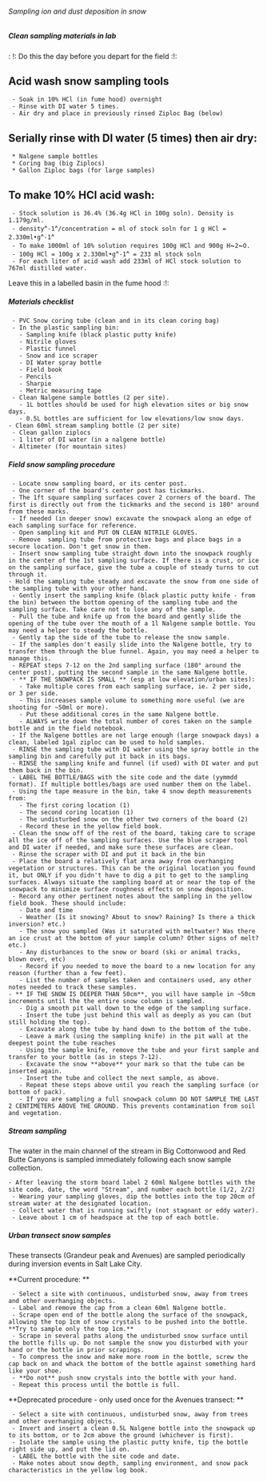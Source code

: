 ###### Sampling ion and dust deposition in snow

##### Clean sampling materials in lab

:   !: Do this the day before you depart for the field :!:

Acid wash snow sampling tools
-----------------------------

` - Soak in 10% HCl (in fume hood) overnight`\
` - Rinse with DI water 5 times.`\
` - Air dry and place in previously rinsed Ziploc Bag (below)`

Serially rinse with DI water (5 times) then air dry:
----------------------------------------------------

` * Nalgene sample bottles`\
` * Coring bag (big Ziplocs)`\
` * Gallon Ziploc bags (for large samples)`

To make 10% HCl acid wash:
--------------------------

` - Stock solution is 36.4% (36.4g HCl in 100g soln). Density is 1.179g/ml.`\
` - density`^`-1`^`/concentration = ml of stock soln for 1 g HCl = 2.330ml•g`^`-1`^\
` - To make 1000ml of 10% solution requires 100g HCl and 900g H`~`2`~`O.`\
` - 100g HCl = 100g x 2.330ml•g`^`-1`^` = 233 ml stock soln`\
` - For each liter of acid wash add 233ml of HCl stock solution to 767ml distilled water.`

Leave this in a labelled basin in the fume hood :!:

##### Materials checklist

` - PVC Snow coring tube (clean and in its clean coring bag)`\
` - In the plastic sampling bin:`\
`   - Sampling knife (black plastic putty knife)`\
`   - Nitrile gloves`\
`   - Plastic funnel`\
`   - Snow and ice scraper`\
`   - DI Water spray bottle`\
`   - Field book`\
`   - Pencils`\
`   - Sharpie`\
`   - Metric measuring tape`\
` - Clean Nalgene sample bottles (2 per site).`\
`   - 1L bottles should be used for high elevation sites or big snow days.`\
`   - 0.5L bottles are sufficient for low elevations/low snow days.`\
` - Clean 60ml stream sampling bottle (2 per site) `\
` - Clean gallon ziplocs`\
` - 1 liter of DI water (in a nalgene bottle)`\
` - Altimeter (for mountain sites)`

##### Field snow sampling procedure

` - Locate snow sampling board, or its center post.`\
` - One corner of the board's center post has tickmarks.`\
` - The 1ft square sampling surfaces cover 2 corners of the board. The first is directly out from the tickmarks and the second is 180° around from these marks.`\
` - If needed (in deeper snow) excavate the snowpack along an edge of each sampling surface for reference.`\
` - Open sampling kit and PUT ON CLEAN NITRILE GLOVES.`\
` - Remove  sampling tube from protective bags and place bags in a secure location. Don't get snow in them.`\
` - Insert snow sampling tube straight down into the snowpack roughly in the center of the 1st sampling surface. If there is a crust, or ice on the sampling surface, give the tube a couple of steady turns to cut through it.`\
` - Hold the sampling tube steady and excavate the snow from one side of the sampling tube with your other hand. `\
` - Gently insert the sampling knife (black plastic putty knife - from the bin) between the bottom opening of the sampling tube and the sampling surface. Take care not to lose any of the sample.`\
` - Pull the tube and knife up from the board and gently slide the opening of the tube over the mouth of a 1l Nalgene sample bottle. You may need a helper to steady the bottle.`\
` - Gently tap the side of the tube to release the snow sample.`\
` - If the samples don't easily slide into the Nalgene bottle, try to transfer them through the blue funnel. Again, you may need a helper to manage this.`\
` - REPEAT steps 7-12 on the 2nd sampling surface (180° around the center post), putting the second sample in the same Nalgene bottle.`\
` - ** IF THE SNOWPACK IS SMALL ** (esp at low elevation/urban sites):`\
`   - Take multiple cores from each sampling surface, ie. 2 per side, or 3 per side.`\
`   - This increases sample volume to something more useful (we are shooting for ~50ml or more).`\
`   - Put these additional cores in the same Nalgene bottle.`\
`   - ALWAYS write down the total number of cores taken on the sample bottle and in the field notebook.`\
` - If the Nalgene bottles are not large enough (large snowpack days) a clean, labeled 1gal ziploc can be used to hold samples.`\
` - RINSE the sampling tube with DI water using the spray bottle in the sampling bin and carefully put it back in its bags.`\
` - RINSE the sampling knife and funnel (if used) with DI water and put them back in the bin.`\
` - LABEL THE BOTTLE/BAGS with the site code and the date (yymmdd format). If multiple bottles/bags are used number them on the label.`\
` - Using the tape measure in the bin, take 4 snow depth measurements from:`\
`   - The first coring location (1)`\
`   - The second coring location (1)`\
`   - The undisturbed snow on the other two corners of the board (2)`\
`   - Record these in the yellow field book.`\
` - Clean the snow off of the rest of the board, taking care to scrape all the ice off of the sampling surfaces. Use the blue scraper tool and DI water if needed, and make sure these surfaces are clean.`\
` - Rinse the scraper with DI and put it back in the bin`\
` - Place the board a relatively flat area away from overhanging vegetation or structures. This can be the original location you found it, but ONLY if you didn't have to dig a pit to get to the sampling surfaces. Always situate the sampling board at or near the top of the snowpack to minimize surface roughness effects on snow deposition.`\
` - Record any other pertinent notes about the sampling in the yellow field book. These should include:`\
`   - Date and time`\
`   - Weather (Is it snowing? About to snow? Raining? Is there a thick inversion? etc.)`\
`   - The snow you sampled (Was it saturated with meltwater? Was there an ice crust at the bottom of your sample column? Other signs of melt? etc.)`\
`   - Any disturbances to the snow or board (ski or animal tracks, blown over, etc)`\
`   - Record if you needed to move the board to a new location for any reason (further than a few feet).`\
`   - List the number of samples taken and containers used, any other notes needed to track these samples.`\
` - ** IF THE SNOW IS DEEPER THAN 50cm**, you will have sample in ~50cm increments until the the entire snow column is sampled. `\
`   - Dig a smooth pit wall down to the edge of the sampling surface.`\
`   - Insert the tube just behind this wall as deeply as you can (but still holding the top).`\
`   - Excavate along the tube by hand down to the bottom of the tube.`\
`   - Leave a mark (using the sampling knife) in the pit wall at the deepest point the tube reaches`\
`   - Using the sample knife, remove the tube and your first sample and transfer to your bottle (as in steps 7-12).`\
`   - Excavate the snow **above** your mark so that the tube can be inserted again.`\
`   - Insert the tube and collect the next sample, as above.`\
`   - Repeat these steps above until you reach the sampling surface (or bottom of pack).`\
`   - If you are sampling a full snowpack column DO NOT SAMPLE THE LAST 2 CENTIMETERS ABOVE THE GROUND. This prevents contamination from soil and vegetation.`

##### Stream sampling

The water in the main channel of the stream in Big Cottonwood and Red
Butte Canyons is sampled immediately following each snow sample
collection.

` - After leaving the storm board label 2 60ml Nalgene bottles with the site code, date, the word "Stream", and number each bottle (1/2, 2/2) `\
` - Wearing your sampling gloves, dip the bottles into the top 20cm of stream water at the designated location.`\
` - Collect water that is running swiftly (not stagnant or eddy water).`\
` - Leave about 1 cm of headspace at the top of each bottle.`

##### Urban transect snow samples

These transects (Grandeur peak and Avenues) are sampled periodically
during inversion events in Salt Lake City.

 **Current procedure: \*\*

` - Select a site with continuous, undisturbed snow, away from trees and other overhanging objects.`\
` - Label and remove the cap from a clean 60ml Nalgene bottle.`\
` - Scrape open end of the bottle along the surface of the snowpack, allowing the top 1cm of snow crystals to be pushed into the bottle. **Try to sample only the top 1cm.**`\
` - Scrape in several paths along the undisturbed snow surface until the bottle fills up. Do not sample the snow you disturbed with your hand or the bottle in prior scrapings.`\
` - To compress the snow and make more room in the bottle, screw the cap back on and whack the bottom of the bottle against something hard like your shoe.`\
` - **Do not** push snow crystals into the bottle with your hand.`\
` - Repeat this process until the bottle is full.`

 **Deprecated procedure - only used once for the Avenues transect:
        \*\*

` - Select a site with continuous, undisturbed snow, away from trees and other overhanging objects.`\
` - Invert and insert a clean 0.5L Nalgene bottle into the snowpack up to its bottom, or to 2cm above the ground (whichever is first).`\
` - Isolate the sample using the plastic putty knife, tip the bottle right side up, and put the lid on.`\
` - LABEL the bottle with the site code and date.`\
` - Make notes about snow depth, sampling environment, and snow pack characteristics in the yellow log book.`
